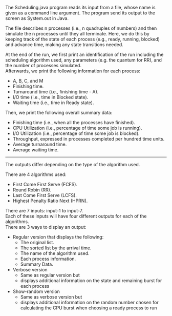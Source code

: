 The Scheduling.java program reads its input from a file, whose name is given as a command line argument. The program send its output to the screen as System.out in Java.

The file describes n processes (i.e., n quadruples of numbers) and then simulate the n processes until they all terminate. Here, we do this by keeping track of the state of each process (e.g., ready, running, blocked) and advance time, making any state transitions needed.

At the end of the run, we first print an identification of the run including the scheduling algorithm used, any parameters (e.g. the quantum for RR), and the number of processes simulated.\
Afterwards, we print the following information for each process:
* A, B, C, and M
* Finishing time.
* Turnaround time (i.e., finishing time - A).
* I/O time (i.e., time in Blocked state).
* Waiting time (i.e., time in Ready state).


Then, we print the following overall summary data:
* Finishing time (i.e., when all the processes have finished).
* CPU Utilization (i.e., percentage of time some job is running).
* I/O Utilization (i.e., percentage of time some job is blocked).
* Throughput, expressed in processes completed per hundred time units.
* Average turnaround time.
* Average waiting time.

***
The outputs differ depending on the type of the algorithm used.

There are 4 algorithms used:
* First Come First Serve (FCFS).
* Round Robin (RR).
* Last Come First Serve (LCFS).
* Highest Penalty Ratio Next (HPRN).



There are 7 inputs: input-1 to input-7.\
Each of these inputs will have four different outputs for each of the algorithms.\
There are 3 ways to display an output:
* Regular version that displays the following:
  * The original list.
  * The sorted list by the arrival time.
  * The name of the algorithm used.
  * Each process information.
  * Summary Data.
* Verbose version
  * Same as regular version but
  * displays additional information on the state and remaining burst for each process
* Show-random version
  * Same as verbose version but
  * displays additional information on the random number chosen for calculating the CPU burst when choosing a ready process to run
  

